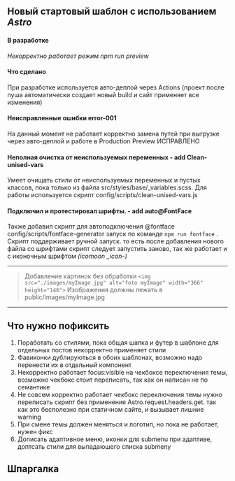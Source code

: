 ## Новый стартовый шаблон с использованием _Astro_

#### В разработке

_Некорректно работает режим npm run preview_

#### Что сделано

При разработке используется авто-деплой через Actions (проект после пуша автоматически создает новый build и сайт применяет все изменения)

#### Неисправленные ошибки error-001

На данный момент не работает корректно замена путей при выгрузке через авто-деплой и работе в Production Preview ИСПРАВЛЕНО

#### Неполная очистка от неиспользуемых переменных - add Clean-unised-vars

Умеет очищать стили от неиспользуемых переменных и пустых классов, пока только из файла src/styles/base/\_variables.scss. Для работы используется скрипт config/scripts/clean-unised-vars.js

#### Подключил и протестировал шрифты. - add auto@FontFace

Также добавил скрипт для автоподключения @fontface config/scripts/fontface-generator запуск по команде `npm run fontface` . Скрипт поддерживает ручной запуск. то есть после добавления нового файла со шрифтами скрипт следует запустить заново, так же работает и с иконочным шрифтом _(icomoon \_icon-)_

---

> Добавление картинок без обработки `<img src="./images/myImage.jpg" alt="foto myImage" width="366" height="146">` Изображения должны лежать в public/images/myImage.jpg

---

## Что нужно пофиксить

1. Поработать со стилями, пока общая шапка и футер в шаблоне для отдельных постов некорректно применяет стили
2. Фавиконки дублируються в обоих шаблонах, возможно надо перенести их в отдельный компонент
3. Некорректно работает focus:visible на чекбоксе переключения темы, возможно чекбокс стоит переписать, так как он написан не по семантике
4. Не совсем корректно работает чекбокс переключения темы нужно переписать скрипт без применения Astro.request.headers.get. так как это бесполезно при статичном сайте, и вызывает лишние warning
5. При смене темы должен меняться и логотип, но пока не работает, нужен фикс
6. Дописать адаптивное меню, иконки для submenu при адаптиве, доптсать стили для выпадаюшего списка submeny

## Шпаргалка
